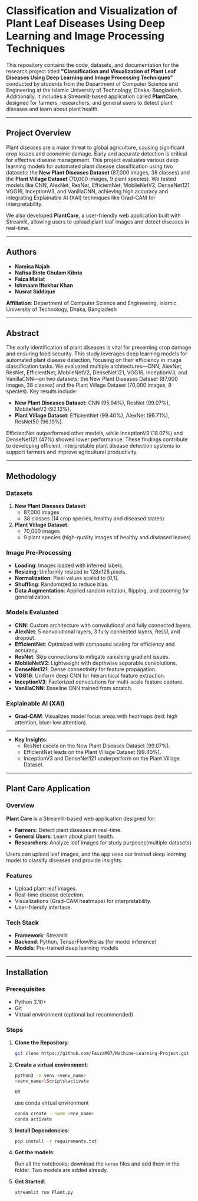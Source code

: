 # Classification and Visualization of Plant Leaf Diseases Using Deep Learning and Image Processing Techniques

This repository contains the code, datasets, and documentation for the research project titled **"Classification and Visualization of Plant Leaf Diseases Using Deep Learning and Image Processing Techniques"** conducted by students from the Department of Computer Science and Engineering at the Islamic University of Technology, Dhaka, Bangladesh. Additionally, it includes a Streamlit-based application called **PlantCare**, designed for farmers, researchers, and general users to detect plant diseases and learn about plant health.

---

## Project Overview

Plant diseases are a major threat to global agriculture, causing significant crop losses and economic damage. Early and accurate detection is critical for effective disease management. This project evaluates various deep learning models for automated plant disease classification using two datasets: the **New Plant Diseases Dataset** (87,000 images, 38 classes) and the **Plant Village Dataset** (70,000 images, 9 plant species). We tested models like CNN, AlexNet, ResNet, EfficientNet, MobileNetV2, DenseNet121, VGG16, InceptionV3, and VanillaCNN, achieving high accuracy and integrating Explainable AI (XAI) techniques like Grad-CAM for interpretability.

We also developed **PlantCare**, a user-friendly web application built with Streamlit, allowing users to upload plant leaf images and detect diseases in real-time.

---

## Authors

- **Namisa Najah**
- **Nafisa Binte Ghulam Kibria**
- **Faiza Maliat**
- **Ishmaam Iftekhar Khan**
- **Nusrat Siddique**

**Affiliation**: Department of Computer Science and Engineering, Islamic University of Technology, Dhaka, Bangladesh

---

## Abstract

The early identification of plant diseases is vital for preventing crop damage and ensuring food security. This study leverages deep learning models for automated plant disease detection, focusing on their efficiency in image classification tasks. We evaluated multiple architectures—CNN, AlexNet, ResNet, EfficientNet, MobileNetV2, DenseNet121, VGG16, InceptionV3, and VanillaCNN—on two datasets: the New Plant Diseases Dataset (87,000 images, 38 classes) and the Plant Village Dataset (70,000 images, 9 species). Key results include:

- **New Plant Diseases Dataset**: CNN (95.94%), ResNet (99.07%), MobileNetV2 (92.12%).
- **Plant Village Dataset**: EfficientNet (99.40%), AlexNet (96.71%), ResNet50 (96.19%).

EfficientNet outperformed other models, while InceptionV3 (18.07%) and DenseNet121 (47%) showed lower performance. These findings contribute to developing efficient, interpretable plant disease detection systems to support farmers and improve agricultural productivity.

---

## Methodology

### Datasets

1. **New Plant Diseases Dataset**:
   - 87,000 images
   - 38 classes (14 crop species, healthy and diseased states)
2. **Plant Village Dataset**:
   - 70,000 images
   - 9 plant species (high-quality images of healthy and diseased leaves)

### Image Pre-Processing

- **Loading**: Images loaded with inferred labels.
- **Resizing**: Uniformly resized to 128x128 pixels.
- **Normalization**: Pixel values scaled to [0,1].
- **Shuffling**: Randomized to reduce bias.
- **Data Augmentation**: Applied random rotation, flipping, and zooming for generalization.

### Models Evaluated

- **CNN**: Custom architecture with convolutional and fully connected layers.
- **AlexNet**: 5 convolutional layers, 3 fully connected layers, ReLU, and dropout.
- **EfficientNet**: Optimized with compound scaling for efficiency and accuracy.
- **ResNet**: Skip connections to mitigate vanishing gradient issues.
- **MobileNetV2**: Lightweight with depthwise separable convolutions.
- **DenseNet121**: Dense connectivity for feature propagation.
- **VGG16**: Uniform deep CNN for hierarchical feature extraction.
- **InceptionV3**: Factorized convolutions for multi-scale feature capture.
- **VanillaCNN**: Baseline CNN trained from scratch.

### Explainable AI (XAI)

- **Grad-CAM**: Visualizes model focus areas with heatmaps (red: high attention, blue: low attention).

---

- **Key Insights**:
  - ResNet excels on the New Plant Diseases Dataset (99.07%).
  - EfficientNet leads on the Plant Village Dataset (99.40%).
  - InceptionV3 and DenseNet121 underperform on the Plant Village Dataset.

---

## Plant Care Application

### Overview

**Plant Care** is a Streamlit-based web application designed for:

- **Farmers**: Detect plant diseases in real-time.
- **General Users**: Learn about plant health.
- **Researchers**: Analyze leaf images for study purposes(multiple datasets)

Users can upload leaf images, and the app uses our trained deep learning model to classify diseases and provide insights.

### Features

- Upload plant leaf images.
- Real-time disease detection.
- Visualizations (Grad-CAM heatmaps) for interpretability.
- User-friendly interface.

### Tech Stack

- **Framework**: Streamlit
- **Backend**: Python, TensorFlow/Keras (for model inference)
- **Models**: Pre-trained deep learning models

---

## Installation

### Prerequisites

- Python 3.10+
- Git
- Virtual environment (optional but recommended)

### Steps

1. **Clone the Repository**:

   ```bash
   git clone https://github.com/FaizaM07/Machine-Learning-Project.git
   ```

2. **Create a virtual environment**:

   ```bash
   python3 -m venv <venv_name>
   <venv_name>\Scripts\activate
   ```

   `OR`

   use conda virtual environment

   ```bash
   conda create --name <env_name>
   conda activate
   ```

3. **Install Dependencies**:

   ```bash
   pip install -r requirements.txt
   ```

4. **Get the models**:

   Run all the notebooks; download the `keras` files and add them in the <PlantCare> folder. Two models are added already.

5. **Get Started**:
   ```bash
   streamlit run Plant.py
   ```
